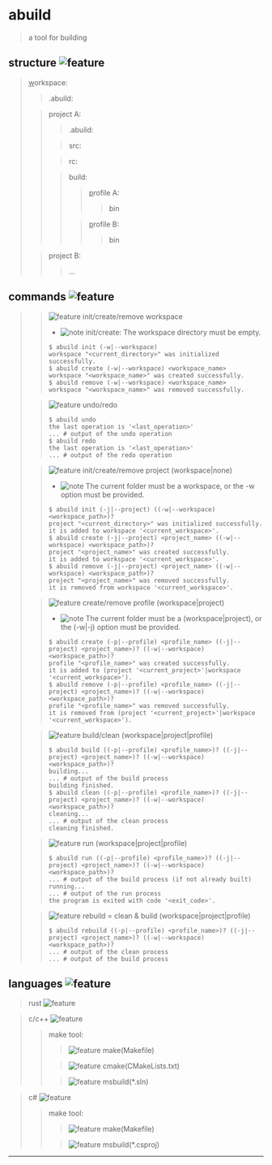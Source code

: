 # abuild

> a tool for building

## structure ![feature]

> <u>w</u>orkspace:
> > .abuild:
>
> > pro<u>j</u>ect A:
> >
> > > .abuild:
> >
> > > src:
> >
> > > rc:
> >
> > > build:
> > > > <u>p</u>rofile A:
> > > > > bin
> > >
> > > > <u>p</u>rofile B:
> > > > > bin
>
> > pro<u>j</u>ect B:
> > > ...

## commands ![feature]

> > ![feature] init/create/remove workspace
> > + ![note] init/create: The workspace directory must be empty.
> > ```shell
> > $ abuild init (-w|--workspace)
> > workspace "<current_directory>" was initialized successfully.
> > $ abuild create (-w|--workspace) <workspace_name>
> > workspace "<workspace_name>" was created successfully.
> > $ abuild remove (-w|--workspace) <workspace_name>
> > workspace "<workspace_name>" was removed successfully.
> > ```
>
> > ![feature] undo/redo
> > ```shell
> > $ abuild undo
> > the last operation is '<last_operation>'
> > ... # output of the undo operation
> > $ abuild redo
> > the last operation is '<last_operation>'
> > ... # output of the redo operation
> > ```
>
> > ![feature] init/create/remove project (workspace|none)
> > + ![note] The current folder must be a workspace, or the -w option must be provided.
> > ```shell
> > $ abuild init (-j|--project) ((-w|--workspace) <workspace_path>)?
> > project "<current_directory>" was initialized successfully.
> > it is added to workspace '<current_workspace>'.
> > $ abuild create (-j|--project) <project_name> ((-w|--workspace) <workspace_path>)?
> > project "<project_name>" was created successfully.
> > it is added to workspace '<current_workspace>'.
> > $ abuild remove (-j|--project) <project_name> ((-w|--workspace) <workspace_path>)?
> > project "<project_name>" was removed successfully.
> > it is removed from workspace '<current_workspace>'.
> > ```
>
> > ![feature] create/remove profile (workspace|project)
> > + ![note] The current folder must be a (workspace|project), or the (-w|-j) option must be provided.
> > ```shell
> > $ abuild create (-p|--profile) <profile_name> ((-j|--project) <project_name>)? ((-w|--workspace) <workspace_path>)?
> > profile "<profile_name>" was created successfully.
> > it is added to (project '<current_project>'|workspace '<current_workspace>').
> > $ abuild remove (-p|--profile) <profile_name> ((-j|--project) <project_name>)? ((-w|--workspace) <workspace_path>)?
> > profile "<profile_name>" was removed successfully.
> > it is removed from (project '<current_project>'|workspace '<current_workspace>').
> > ```
>
> > ![feature] build/clean (workspace|project|profile)
> > ```shell
> > $ abuild build ((-p|--profile) <profile_name>)? ((-j|--project) <project_name>)? ((-w|--workspace) <workspace_path>)?
> > building...
> > ... # output of the build process
> > building finished.
> > $ abuild clean ((-p|--profile) <profile_name>)? ((-j|--project) <project_name>)? ((-w|--workspace) <workspace_path>)?
> > cleaning...
> > ... # output of the clean process
> > cleaning finished.
> > ```
>
> > ![feature] run (workspace|project|profile)
> > ```shell
> > $ abuild run ((-p|--profile) <profile_name>)? ((-j|--project) <project_name>)? ((-w|--workspace) <workspace_path>)?
> > ... # output of the build process (if not already built)
> > running...
> > ... # output of the run process
> > the program is exited with code '<exit_code>'.
> > ```
>
> > ![feature] rebuild = clean \& build (workspace|project|profile)
> > ```shell
> > $ abuild rebuild ((-p|--profile) <profile_name>)? ((-j|--project) <project_name>)? ((-w|--workspace) <workspace_path>)?
> > ... # output of the clean process
> > ... # output of the build process
> > ```

## languages ![feature]

> rust ![feature]

> c/c++ ![feature]
>
> > make tool:
> >
> > > ![feature] make(Makefile)
> > >
> >
> > > ![feature] cmake(CMakeLists.txt)
> > >
> >
> > > ![feature] msbuild(*.sln)

> c# ![feature]
>
> > make tool:
> >
> > > ![feature] make(Makefile)
> > >
> >
> > > ![feature] msbuild(*.csproj)

---

[note]: https://img.shields.io/badge/note-orange.svg?color=ddbb00

[bug]: https://img.shields.io/badge/bug-red.svg

[feature]: https://img.shields.io/badge/feature-orange.svg
